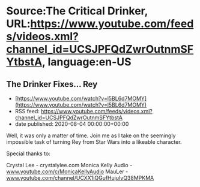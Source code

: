 # Source:The Critical Drinker, URL:https://www.youtube.com/feeds/videos.xml?channel_id=UCSJPFQdZwrOutnmSFYtbstA, language:en-US

## The Drinker Fixes... Rey
 - [https://www.youtube.com/watch?v=l5BL6d7MOMY](https://www.youtube.com/watch?v=l5BL6d7MOMY)
 - RSS feed: https://www.youtube.com/feeds/videos.xml?channel_id=UCSJPFQdZwrOutnmSFYtbstA
 - date published: 2020-08-04 00:00:00+00:00

Well, it was only a matter of time. Join me as I take on the seemingly impossible task of turning Rey from Star Wars into a likeable character. 



Special thanks to: 



Crystal Lee - crystalylee.com
Monica Kelly Audio - www.youtube.com/c/MonicaKellyAudio
MauLer - www.youtube.com/channel/UCXX1iQGufHujuIvQ38MPKMA


